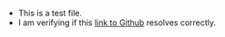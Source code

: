 - This is a test file.
- I am verifying if this [link to Github](http://www.github.com) resolves correctly.